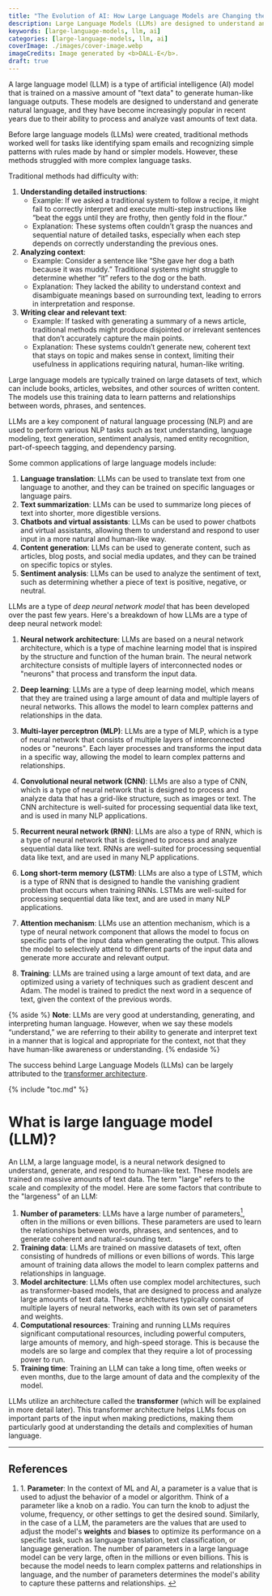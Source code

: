 ```yaml
---
title: "The Evolution of AI: How Large Language Models are Changing the Game"
description: Large Language Models (LLMs) are designed to understand and generate human-like text based on vast amounts of data. LLMs are revolutionizing fields like natural language processing, customer service, and content creation, making interactions with technology more intuitive and human-like.
keywords: [large-language-models, llm, ai]
categories: [large-language-models, llm, ai]
coverImage: ./images/cover-image.webp
imageCredits: Image generated by <b>DALL-E</b>.
draft: true
---
```


A large language model (LLM) is a type of artificial intelligence (AI) model that is trained on a massive amount of "text data" to generate human-like language outputs. These models are designed to understand and generate natural language, and they have become increasingly popular in recent years due to their ability to process and analyze vast amounts of text data.

Before large language models (LLMs) were created, traditional methods worked well for tasks like identifying spam emails and recognizing simple patterns with rules made by hand or simpler models. However, these methods struggled with more complex language tasks.

Traditional methods had difficulty with:

1. **Understanding detailed instructions**:
   - Example: If we asked a traditional system to follow a recipe, it might fail to correctly interpret and execute multi-step instructions like “beat the eggs until they are frothy, then gently fold in the flour.”
   - Explanation: These systems often couldn’t grasp the nuances and sequential nature of detailed tasks, especially when each step depends on correctly understanding the previous ones.
2. **Analyzing context**:
   - Example: Consider a sentence like “She gave her dog a bath because it was muddy.” Traditional systems might struggle to determine whether “it” refers to the dog or the bath.
   - Explanation: They lacked the ability to understand context and disambiguate meanings based on surrounding text, leading to errors in interpretation and response.
3. **Writing clear and relevant text**:
   - Example: If tasked with generating a summary of a news article, traditional methods might produce disjointed or irrelevant sentences that don’t accurately capture the main points.
   - Explanation: These systems couldn’t generate new, coherent text that stays on topic and makes sense in context, limiting their usefulness in applications requiring natural, human-like writing.

Large language models are typically trained on large datasets of text, which can include books, articles, websites, and other sources of written content. The models use this training data to learn patterns and relationships between words, phrases, and sentences.

LLMs are a key component of natural language processing (NLP) and are used to perform various NLP tasks such as text understanding, language modeling, text generation, sentiment analysis, named entity recognition, part-of-speech tagging, and dependency parsing. 

Some common applications of large language models include:

1. **Language translation**: LLMs can be used to translate text from one language to another, and they can be trained on specific languages or language pairs.
2. **Text summarization**: LLMs can be used to summarize long pieces of text into shorter, more digestible versions.
3. **Chatbots and virtual assistants**: LLMs can be used to power chatbots and virtual assistants, allowing them to understand and respond to user input in a more natural and human-like way.
4. **Content generation**: LLMs can be used to generate content, such as articles, blog posts, and social media updates, and they can be trained on specific topics or styles.
5. **Sentiment analysis**: LLMs can be used to analyze the sentiment of text, such as determining whether a piece of text is positive, negative, or neutral.

LLMs are a type of *deep neural network model* that has been developed over the past few years. Here's a breakdown of how LLMs are a type of deep neural network model:

1. **Neural network architecture**: LLMs are based on a neural network architecture, which is a type of machine learning model that is inspired by the structure and function of the human brain. The neural network architecture consists of multiple layers of interconnected nodes or "neurons" that process and transform the input data.

2. **Deep learning**: LLMs are a type of deep learning model, which means that they are trained using a large amount of data and multiple layers of neural networks. This allows the model to learn complex patterns and relationships in the data.

3. **Multi-layer perceptron (MLP)**: LLMs are a type of MLP, which is a type of neural network that consists of multiple layers of interconnected nodes or "neurons". Each layer processes and transforms the input data in a specific way, allowing the model to learn complex patterns and relationships.

4. **Convolutional neural network (CNN)**: LLMs are also a type of CNN, which is a type of neural network that is designed to process and analyze data that has a grid-like structure, such as images or text. The CNN architecture is well-suited for processing sequential data like text, and is used in many NLP applications.

5. **Recurrent neural network (RNN)**: LLMs are also a type of RNN, which is a type of neural network that is designed to process and analyze sequential data like text. RNNs are well-suited for processing sequential data like text, and are used in many NLP applications.

6. **Long short-term memory (LSTM)**: LLMs are also a type of LSTM, which is a type of RNN that is designed to handle the vanishing gradient problem that occurs when training RNNs. LSTMs are well-suited for processing sequential data like text, and are used in many NLP applications.

7. **Attention mechanism**: LLMs use an attention mechanism, which is a type of neural network component that allows the model to focus on specific parts of the input data when generating the output. This allows the model to selectively attend to different parts of the input data and generate more accurate and relevant output.

8. **Training**: LLMs are trained using a large amount of text data, and are optimized using a variety of techniques such as gradient descent and Adam. The model is trained to predict the next word in a sequence of text, given the context of the previous words.

{% aside %} <strong>Note</strong>: LLMs are very good at understanding, generating, and interpreting human language. However, when we say these models “understand,” we are referring to their ability to generate and interpret text in a manner that is logical and appropriate for the context, not that they have human-like awareness or understanding. {% endaside %}

The success behind Large Language Models (LLMs) can be largely attributed to the <a href="https://en.wikipedia.org/wiki/Transformer_(deep_learning_architecture)" target="_blank">transformer architecture</a>. 

{% include "toc.md" %}

# What is large language model (LLM)?

An LLM, a large language model, is a neural network designed to understand, generate, and respond to human-like text. These models are trained on massive amounts of text data. The term "large" refers to the scale and complexity of the model. Here are some factors that contribute to the "largeness" of an LLM:

1. **Number of parameters**: LLMs have a large number of parameters<a href="#ref-1"><sup id="back-to-1">1</sup></a>, often in the millions or even billions. These parameters are used to learn the relationships between words, phrases, and sentences, and to generate coherent and natural-sounding text.
2. **Training data**: LLMs are trained on massive datasets of text, often consisting of hundreds of millions or even billions of words. This large amount of training data allows the model to learn complex patterns and relationships in language.
3. **Model architecture**: LLMs often use complex model architectures, such as transformer-based models, that are designed to process and analyze large amounts of text data. These architectures typically consist of multiple layers of neural networks, each with its own set of parameters and weights.
4. **Computational resources**: Training and running LLMs requires significant computational resources, including powerful computers, large amounts of memory, and high-speed storage. This is because the models are so large and complex that they require a lot of processing power to run.
5. **Training time**: Training an LLM can take a long time, often weeks or even months, due to the large amount of data and the complexity of the model.

LLMs utilize an architecture called the **transformer** (which will be explained in more detail later). This transformer architecture helps LLMs focus on important parts of the input when making predictions, making them particularly good at understanding the details and complexities of human language.


<div class="references">
  <hr>
  <h2>References</h2>
  <ol>
  <!-- <li>Nil</li> -->
    <li id="ref-1">1. <strong>Parameter</strong>: In the context of ML and AI, a parameter is a value that is used to adjust the behavior of a model or algorithm. Think of a parameter like a knob on a radio. You can turn the knob to adjust the volume, frequency, or other settings to get the desired sound. Similarly, in the case of a LLM, the parameters are the values that are used to adjust the model's <strong>weights</strong> and <strong>biases</strong> to optimize its performance on a specific task, such as language translation, text classification, or language generation. The number of parameters in a large language model can be very large, often in the millions or even billions. This is because the model needs to learn complex patterns and relationships in language, and the number of parameters determines the model's ability to capture these patterns and relationships. <a href="#back-to-1" class="back-to-note">↩</a>
    </li>
  </ol>
</div>

